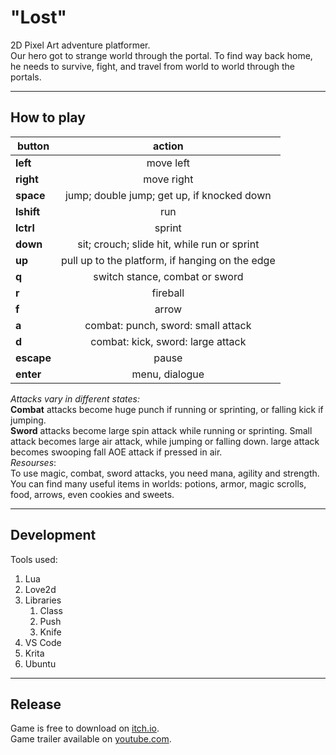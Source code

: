 # "Lost"
2D Pixel Art adventure platformer.</br>
Our hero got to strange world through the portal. To find way back home, he needs to survive, fight, and travel from world to world through the portals.

---

## How to play
button | action
--- | :---:
**left** | move left
**right** | move right
**space** | jump; double jump; get up, if knocked down
**lshift** | run
**lctrl** | sprint
**down** | sit; crouch; slide hit, while run or sprint
**up** | pull up to the platform, if hanging on the edge
**q** | switch stance, combat or sword
**r** | fireball
**f** | arrow
**a** | combat: punch, sword: small attack
**d** | combat: kick, sword: large attack
**escape** | pause
**enter** | menu, dialogue


_Attacks vary in different states:_</br>
**Combat** attacks become huge punch if running or sprinting, or falling kick if jumping.</br>
**Sword** attacks become large spin attack while running or sprinting. Small attack becomes large air attack, while jumping or falling down. large attack becomes swooping fall AOE attack if pressed in air.</br>
_Resourses_:</br>
To use magic, combat, sword attacks, you need mana, agility and strength. You can find many useful items in worlds: potions, armor, magic scrolls, food, arrows, even cookies and sweets.

---

## Development
Tools used:
1. Lua
2. Love2d
3. Libraries
    1. Class
    2. Push
    3. Knife
4. VS Code
5. Krita
6. Ubuntu

---

## Release
Game is free to download on [itch.io](https://heathro.itch.io/lost).</br>
Game trailer available on [youtube.com](https://www.youtube.com/watch?v=6hO3h26ZhBk).
